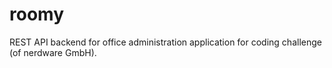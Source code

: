 # roomy
REST API backend for office administration application for coding challenge (of nerdware GmbH).
